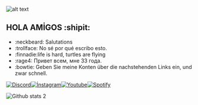 ![alt text](https://cdn.discordapp.com/attachments/1173995285228290162/1187230507319164948/Ekran_goruntusu_2023-12-21_060143.png?ex=65962192&is=6583ac92&hm=b9293dd7749167f26105d079f8581b2b14250901e794ab756f4389644da9c449&)


## HOLA AMİGOS :shipit:	

- :neckbeard: Salutations
- :trollface: No sé por qué escribo esto.
- :finnadie:life is hard, turtles are flying
- :rage4: Привет всем, мне 33 года.
- :bowtie: Geben Sie meine Konten über die nachstehenden Links ein, und zwar schnell.

[![Discord](https://img.shields.io/badge/Discord-5865F2?style=for-the-badge&logo=discord&logoColor=white)](https://discord.gg/7pKqPmzHCU)[![İnstagram](https://img.shields.io/badge/Instagram-E4405F?style=for-the-badge&logo=instagram&logoColor=white)](https://www.instagram.com/b5kenege/)[![Youtube](https://img.shields.io/badge/YouTube-FF0000?style=for-the-badge&logo=youtube&logoColor=white)](https://www.youtube.com/channel/UCKwC_lDWfrUBWItO85XDtxQ)[![Spotify](https://img.shields.io/badge/Spotify-1ED760?&style=for-the-badge&logo=spotify&logoColor=white)](https://open.spotify.com/user/37c18jw4xi8yy63kcbsipp4pf?si=f2b7392f8a6d4fb4)




![Github stats 2](https://github-readme-stats.vercel.app/api?username=bebes4844&show_icons=true&theme=radical)
